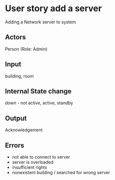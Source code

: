 # User story add a server

Adding a Network server to system

## Actors

Person (Role: Admin)

## Input

building, room

## Internal State change

down - not active, active, standby

## Output

Acknowledgement

## Errors

* not able to connect to server
* server is overloaded
* insufficient rights
* nonexistent building / searched for wrong server
